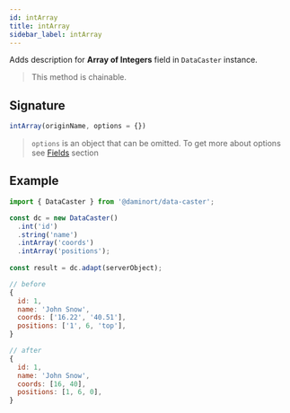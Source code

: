 ```yaml
---
id: intArray
title: intArray
sidebar_label: intArray
---
```


Adds description for **Array of Integers** field in `DataCaster` instance.

> This method is chainable.

## Signature

```javascript
intArray(originName, options = {})
```

> `options` is an object that can be omitted. To get more about options see [Fields](basics#fields) section

## Example

```javascript
import { DataCaster } from '@daminort/data-caster';

const dc = new DataCaster()
  .int('id')
  .string('name')
  .intArray('coords')
  .intArray('positions');
	
const result = dc.adapt(serverObject);
```

```javascript
// before
{
  id: 1,
  name: 'John Snow',
  coords: ['16.22', '40.51'],
  positions: ['1', 6, 'top'],
}

// after
{
  id: 1,
  name: 'John Snow',
  coords: [16, 40],
  positions: [1, 6, 0],
}
```
